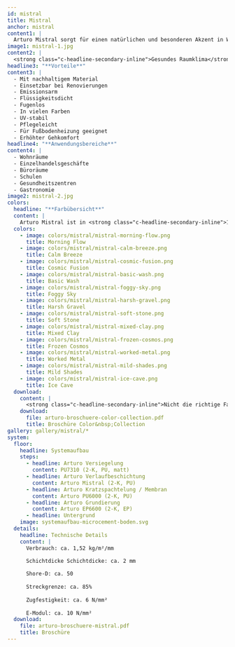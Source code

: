 ```yaml
---
id: mistral
title: Mistral
anchor: mistral
content1: |
  Arturo Mistral sorgt für einen natürlichen und besonderen Akzent in Wohn- und Büroräumen, Einzelhandelsgeschäften und Restaurants. Die farbige, UV-stabile, lösemittelfreie 2-komponentige Verlaufbeschichtung auf Basis von Polyurethanharz hat eine natürliche, mineralische Ausstrahlung. Diese entsteht durch einen recycelten, nachwachsenden Rohstoff, durch den eine robuste, raue Ausstrahlung mit einer changierenden Oberfläche geschaffen wird. Durch dieses gewisse Extra unterscheidet sich Arturo Mistral von den anderen Beschichtungen ihrer Klasse - und behält dennoch die typischen Produkteigenschaften einer PU-Verlaufbeschichtung bei.
image1: mistral-1.jpg
content2: |
  <strong class="c-headline-secondary-inline">Gesundes Raumklima</strong>: Arturo strebt die Entwicklung der nachhaltigsten Kunstharzböden an. Konventionelle Rohstoffe werden kritisch hinterfragt und alternative, nachhaltigere Materialien geprüft. Bei der Arturo Mistral Verlaufbeschichtung wurde der fossile Rohstoff durch eine organische, nachwachsende Komponente ersetzt. Diese verleiht der Beschichtung die markante, raue Ausstrahlung und sorgt für eine authentische, mineralische Oberflächenstruktur. Das Arturo Mistral Bodensystem ist emissionsarm gemäß AgBB und trägt zu einem gesunden Raumklima bei.
headline3: "**Vorteile**"
content3: |
  - Mit nachhaltigem Material
  - Einsetzbar bei Renovierungen
  - Emissionsarm
  - Flüssigkeitsdicht
  - Fugenlos
  - In vielen Farben 
  - UV-stabil
  - Pflegeleicht
  - Für Fußbodenheizung geeignet
  - Erhöhter Gehkomfort
headline4: "**Anwendungsbereiche**"
content4: |
  - Wohnräume
  - Einzelhandelsgeschäfte
  - Büroräume
  - Schulen
  - Gesundheitszentren
  - Gastronomie
image2: mistral-2.jpg
colors:
  headline: "**Farbübersicht**"
  content: |
    Arturo Mistral ist in <strong class="c-headline-secondary-inline">12 Farben</strong> lieferbar. Bei der Applikation werden zwei Farben miteinander gemischt, wodurch der Betonlook von Arturo Mistral entsteht. Im Zusammenspiel mit einem recycelten, nachwachsenden Zusatzstoff, entstehen einzigartige Farbschattierungen und das natürliche Aussehen von Arturo Mistral.
  colors:
    - image: colors/mistral/mistral-morning-flow.png
      title: Morning Flow
    - image: colors/mistral/mistral-calm-breeze.png
      title: Calm Breeze
    - image: colors/mistral/mistral-cosmic-fusion.png
      title: Cosmic Fusion
    - image: colors/mistral/mistral-basic-wash.png
      title: Basic Wash
    - image: colors/mistral/mistral-foggy-sky.png
      title: Foggy Sky
    - image: colors/mistral/mistral-harsh-gravel.png
      title: Harsh Gravel
    - image: colors/mistral/mistral-soft-stone.png
      title: Soft Stone
    - image: colors/mistral/mistral-mixed-clay.png
      title: Mixed Clay
    - image: colors/mistral/mistral-frozen-cosmos.png
      title: Frozen Cosmos
    - image: colors/mistral/mistral-worked-metal.png
      title: Worked Metal
    - image: colors/mistral/mistral-mild-shades.png
      title: Mild Shades
    - image: colors/mistral/mistral-ice-cave.png
      title: Ice Cave
  download:
    content: |
      <strong class="c-headline-secondary-inline">Nicht die richtige Farbe dabei?</strong> Hier finden Sie die gesamte Farbauswahl:
    download:
      file: arturo-broschuere-color-collection.pdf
      title: Broschüre Color&nbsp;Collection
gallery: gallery/mistral/*
system:
  floor:
    headline: Systemaufbau
    steps:
      - headline: Arturo Versiegelung
        content: PU7310 (2-K, PU, matt)
      - headline: Arturo Verlaufbeschichtung
        content: Arturo Mistral (2-K, PU)
      - headline: Arturo Kratzspachtelung / Membran
        content: Arturo PU6000 (2-K, PU)
      - headline: Arturo Grundierung
        content: Arturo EP6600 (2-K, EP)
      - headline: Untergrund
    image: systemaufbau-microcement-boden.svg
  details:
    headline: Technische Details
    content: |
      Verbrauch: ca. 1,52 kg/m²/mm

      Schichtdicke Schichtdicke: ca. 2 mm
      
      Shore-D: ca. 50
      
      Streckgrenze: ca. 85%
      
      Zugfestigkeit: ca. 6 N/mm²
      
      E-Modul: ca. 10 N/mm²
  download:
    file: arturo-broschuere-mistral.pdf
    title: Broschüre
---
```

